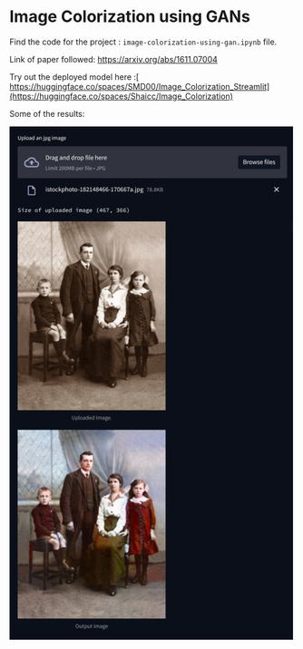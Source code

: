 # Image Colorization using GANs
Find the code for the project : `image-colorization-using-gan.ipynb` file.

Link of paper followed: https://arxiv.org/abs/1611.07004

Try out the deployed model here :[ https://huggingface.co/spaces/SMD00/Image_Colorization_Streamlit](https://huggingface.co/spaces/Shaicc/Image_Colorization)

Some of the results: 

<img src="https://github.com/SahilDanayak/Image-Colorisation-using-GAN/blob/main/image-colorization-demo-img.png" width="500" alt="Demo Image">

